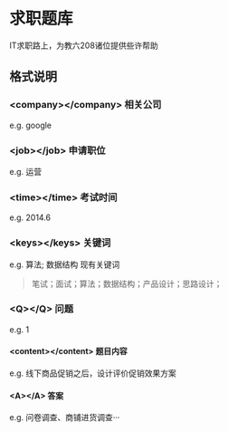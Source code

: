 # 求职题库
IT求职路上，为教六208诸位提供些许帮助

## 格式说明
### &lt;company&gt;&lt;/company&gt;   相关公司
e.g. <company>google</company>

### &lt;job&gt;&lt;/job&gt;   申请职位
e.g. <job>运营</job>

### &lt;time&gt;&lt;/time&gt;   考试时间
e.g. <time>2014.6</time>

### &lt;keys&gt;&lt;/keys&gt;   关键词
e.g. <keys>算法; 数据结构</keys>
现有关键词
>笔试；面试；算法；数据结构；产品设计；思路设计；

### &lt;Q&gt;&lt;/Q&gt;   问题
e.g. <ques>1</ques>

#### &lt;content&gt;&lt;/content&gt;   题目内容
e.g. <content>线下商品促销之后，设计评价促销效果方案</content>

#### &lt;A&gt;&lt;/A&gt;   答案
e.g. <ans>问卷调查、商铺进货调查···</ans>
